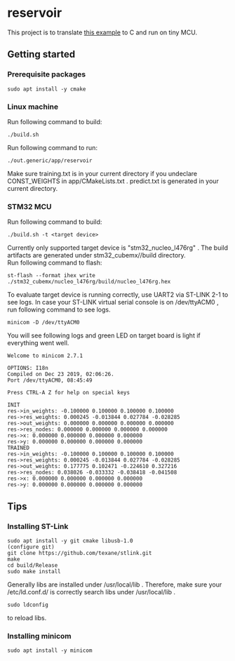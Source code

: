# reservoir
This project is to translate [this example](https://qiita.com/pokotsun/items/dd8eb48fadeee052110b) to C and run on tiny MCU.  
## Getting started
### Prerequisite packages
```
sudo apt install -y cmake
```
### Linux machine
Run following command to build:
```
./build.sh
```
Run following command to run:
```
./out.generic/app/reservoir
```
Make sure training.txt is in your current directory if you undeclare CONST_WEIGHTS in app/CMakeLists.txt .
predict.txt is generated in your current directory.

### STM32 MCU
Run following command to build:
```
./build.sh -t <target device>
```
Currently only supported target device is "stm32_nucleo_l476rg" . The build artifacts are generated under stm32_cubemx/<target device>/build directory.  
Run following command to flash:
```
st-flash --format ihex write ./stm32_cubemx/nucleo_l476rg/build/nucleo_l476rg.hex
```
To evaluate target device is running correctly, use UART2 via ST-LINK 2-1 to see logs. In case your ST-LINK virtual serial console is on /dev/ttyACM0 , run following command to see logs.
```
minicom -D /dev/ttyACM0
```
You will see following logs and green LED on target board is light if everything went well.
```
Welcome to minicom 2.7.1

OPTIONS: I18n 
Compiled on Dec 23 2019, 02:06:26.
Port /dev/ttyACM0, 08:45:49

Press CTRL-A Z for help on special keys

INIT
res->in_weights: -0.100000 0.100000 0.100000 0.100000
res->res_weights: 0.000245 -0.013844 0.027784 -0.028285
res->out_weights: 0.000000 0.000000 0.000000 0.000000
res->res_nodes: 0.000000 0.000000 0.000000 0.000000
res->x: 0.000000 0.000000 0.000000 0.000000
res->y: 0.000000 0.000000 0.000000 0.000000
TRAINED
res->in_weights: -0.100000 0.100000 0.100000 0.100000
res->res_weights: 0.000245 -0.013844 0.027784 -0.028285
res->out_weights: 0.177775 0.102471 -0.224610 0.327216
res->res_nodes: 0.038026 -0.033332 -0.038418 -0.041508
res->x: 0.000000 0.000000 0.000000 0.000000
res->y: 0.000000 0.000000 0.000000 0.000000
```
## Tips
### Installing ST-Link
```
sudo apt install -y git cmake libusb-1.0
(configure git)
git clone https://github.com/texane/stlink.git
make
cd build/Release
sudo make install
```
Generally libs are installed under /usr/local/lib . Therefore, make sure your /etc/ld.conf.d/ is correctly search libs under /usr/local/lib .  
```
sudo ldconfig
```
to reload libs.
### Installing minicom
```
sudo apt install -y minicom
```


